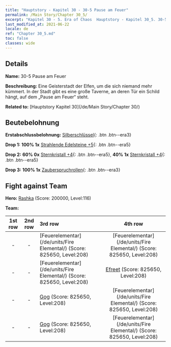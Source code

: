 ```yaml
---
title: "Hauptstory - Kapitel 30 - 30-5 Pause am Feuer"
permalink: /Main Story/Chapter 30_5/
excerpt: "Kapitel 30 - 5. Era of Chaos  Hauptstory - Kapitel 30_5. 30-5 Pause am Feuer"
last_modified_at: 2021-06-22
locale: de
ref: "Chapter 30_5.md"
toc: false
classes: wide
---
```


## Details

 **Name:** 30-5 Pause am Feuer

 **Beschreibung:** Eine Geisterstadt der Elfen, um die sich niemand mehr kümmert. In der Stadt gibt es eine große Taverne, an deren Tür ein Schild hängt, auf dem „Pause am Feuer“ steht.

 **Related to:** [Hauptstory Kapitel 30](/de/Main Story/Chapter 30/)

## Beutebelohnung

 **Erstabschlussbelohnung:** [Silberschlüssel](/ItemsDE/con_693/){: .btn .btn--era3}

 **Drop 1:** **100% 1x** [Strahlende Edelsteine +5](/ItemsDE/mat_100/){: .btn .btn--era5}

 **Drop 2:** **60% 0x** [Sternkristall +4](/ItemsDE/mat_94/){: .btn .btn--era5}, **40% 1x** [Sternkristall +4](/ItemsDE/mat_94/){: .btn .btn--era5}

 **Drop 3:** **100% 1x** [Zauberspruchrollen](/ItemsDE/con_694/){: .btn .btn--era3}


## Fight against Team
 **Hero:** [Rashka](/de/heroes/Rashka/) (Score: 200000, Level:116)

 **Team:**


  | 1st row | 2nd row | 3rd row | 4th row |
  |:----:|:----:|:----|:----:|
  | - | - | [Feuerelementar](/de/units/Fire Elemental/) (Score: 825650, Level:208)  | [Feuerelementar](/de/units/Fire Elemental/) (Score: 825650, Level:208)  |
  | - | - | [Feuerelementar](/de/units/Fire Elemental/) (Score: 825650, Level:208)  | [Efreet](/de/units/Efreeti/) (Score: 825650, Level:208)  |
  | - | - | [Gog](/de/units/Gog/) (Score: 825650, Level:208)  | [Feuerelementar](/de/units/Fire Elemental/) (Score: 825650, Level:208)  |
  | - | - | [Gog](/de/units/Gog/) (Score: 825650, Level:208)  | [Feuerelementar](/de/units/Fire Elemental/) (Score: 825650, Level:208)  |


